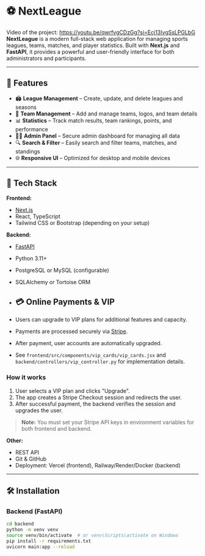 # ⚽️ NextLeague
Video of the project: https://youtu.be/qwrfvgCDzGg?si=Ecj13IvgSsLPGLbG
**NextLeague** is a modern full-stack web application for managing sports leagues, teams, matches, and player statistics. Built with **Next.js** and **FastAPI**, it provides a powerful and user-friendly interface for both administrators and participants.

---

## 🚀 Features

- 🏟️ **League Management** – Create, update, and delete leagues and seasons  
- 👥 **Team Management** – Add and manage teams, logos, and team details  
- 📊 **Statistics** – Track match results, team rankings, points, and performance  
- 🧑‍💻 **Admin Panel** – Secure admin dashboard for managing all data  
- 🔍 **Search & Filter** – Easily search and filter teams, matches, and standings  
- 🌐 **Responsive UI** – Optimized for desktop and mobile devices  

---

## 🧰 Tech Stack

**Frontend:**
- [Next.js](https://nextjs.org/)
- React, TypeScript
- Tailwind CSS or Bootstrap (depending on your setup)

**Backend:**
- [FastAPI](https://fastapi.tiangolo.com/)
- Python 3.11+
- PostgreSQL or MySQL (configurable)
- SQLAlchemy or Tortoise ORM

- ## 💳 Online Payments & VIP

- Users can upgrade to VIP plans for additional features and capacity.
- Payments are processed securely via [Stripe](https://stripe.com/).
- After payment, user accounts are automatically upgraded.
- See `frontend/src/components/vip_cards/vip_cards.jsx` and `backend/controllers/vip_controller.py` for implementation details.

### How it works

1. User selects a VIP plan and clicks "Upgrade".
2. The app creates a Stripe Checkout session and redirects the user.
3. After successful payment, the backend verifies the session and upgrades the user.

> **Note:** You must set your Stripe API keys in environment variables for both frontend and backend.

**Other:**
- REST API
- Git & GitHub
- Deployment: Vercel (frontend), Railway/Render/Docker (backend)

---

## 🛠️ Installation

### Backend (FastAPI)
```bash
cd backend
python -m venv venv
source venv/bin/activate  # or venv\Scripts\activate on Windows
pip install -r requirements.txt
uvicorn main:app --reload
